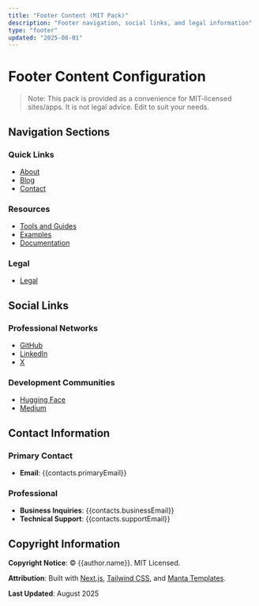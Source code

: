 ```yaml
---
title: "Footer Content (MIT Pack)"
description: "Footer navigation, social links, and legal information"
type: "footer"
updated: "2025-08-01"
---
```


# Footer Content Configuration

> Note: This pack is provided as a convenience for MIT-licensed sites/apps. It is not legal advice. Edit to suit your needs.

## Navigation Sections

### Quick Links
- [About](/about)
- [Blog](/blog)
- [Contact](mailto:{{contacts.primaryEmail}})

### Resources
- [Tools and Guides](/guides)
- [Examples](/examples)
- [Documentation](/docs)

### Legal
- [Legal](/legal)

## Social Links

### Professional Networks
- [GitHub](https://github.com/)
- [LinkedIn](https://www.linkedin.com/)
- [X](https://x.com/)

### Development Communities
- [Hugging Face](https://huggingface.co/)
- [Medium](https://medium.com/)

## Contact Information

### Primary Contact
- **Email**: {{contacts.primaryEmail}}

### Professional
- **Business Inquiries**: {{contacts.businessEmail}}
- **Technical Support**: {{contacts.supportEmail}}

## Copyright Information

**Copyright Notice**: © {{author.name}}. MIT Licensed.

**Attribution**: Built with [Next.js](https://nextjs.org), [Tailwind CSS](https://tailwindcss.com), and [Manta Templates](https://templates.manta.digital).

**Last Updated**: August 2025


